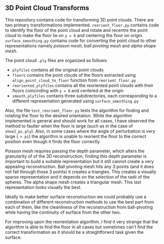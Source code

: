 ## 3D Point Cloud Transforms

This repository contains code for transforming 3D point clouds. There are two primary transformations implemented. `reorient_floor.py` contains code to identify the floor of the point cloud and rotate and recentre the point cloud to make the floor lie on `y = 0` and centering the floor on origin. `surface_smoothing.py` contains code for converting the point cloud to other representations namely *poisson mesh*, *ball pivoting mesh* and *alpha shape mesh*.

The point cloud `.ply` files are organized as follows:

- `plyfiles` contains all the original point clouds
- `floors` contains the point clouds of the floors extracted using `align_point_cloud_to_floor` function from `reorient_floor.py`
- `reoriented_plyfiles` contains all the reoriented point clouds with their floors coincinding with `y = 0` and centered at the origin
- `smooth_plyfiles` contains three subdirectories, each corresponding to a different representation generated using `surface_smoothing.py`

Also, the file `test_reoriemt_floor.py` tests the algorithm for finding and rotating the floor to the desired orientation. While the algorithm implemented is general and should work for all cases, I have observed the method to faulter when the floor is large (such as in the case of `shoe2_pc.ply`). Also, in some cases where the angle of perturbation is very large (` > pi`) the algorithm is unable to reorient the floor to the correct position even though it finds the floor correctly.

Poisson mesh requires passing the depth parameter, which alters the granularity of of the 3D reconstruction, finding this depth parameter is important to build a suitable representation but it still cannot create a very appealing reconstruction. Ball pivoting mesh hits any 3 points (and it does not fall through those 3 points) it creates a triangles. This creates a visually sparse representation and it depends on the selection of the radii of the spheres. The alpha shape mesh creates a triangular mesh. This last representation looks visually the best.

Ideally to make better surface reconstruction we could probably use a combination of different reconstruction methods to use the best part from each of them, like the cleanliness of the reconstruction from ball-pivoting while having the continuity of surface from the other two.

For improving upon the reorientation algorithm, I find it very strange that the algorithm is able to find the floor in all cases but sometimes can't find the correct transformation as it should be a straightforwrd task given the surface.
